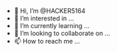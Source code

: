- 👋 Hi, I’m @HACKER5164
- 👀 I’m interested in ...
- 🌱 I’m currently learning ...
- 💞️ I’m looking to collaborate on ...
- 📫 How to reach me ...

<!---
HACKER5164/HACKER5164 is a ✨ special ✨ repository because its `README.md` (this file) appears on your GitHub profile.
You can click the Preview link to take a look at your changes.
--->


